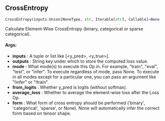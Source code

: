 ## CrossEntropy
```python
CrossEntropy(inputs:Union[NoneType, str, Iterable[str], Callable]=None, outputs:Union[NoneType, str, Iterable[str]]=None, mode:Union[NoneType, str, Iterable[str]]='!infer', from_logits:bool=False, average_loss:bool=True, form:Union[str, NoneType]=None)
```
Calculate Element-Wise CrossEntropy (binary, categorical or sparse categorical).



#### Args:

* **inputs** :  A tuple or list like [&lt;y_pred&gt;, &lt;y_true&gt;].
* **outputs** :  String key under which to store the computed loss value.
* **mode** :  What mode(s) to execute this Op in. For example, "train", "eval", "test", or "infer". To execute            regardless of mode, pass None. To execute in all modes except for a particular one, you can pass an argument            like "!infer" or "!train".
* **from_logits** :  Whether y_pred is logits (without softmax).
* **average_loss** :  Whether to average the element-wise loss after the Loss Op.
* **form** :  What form of cross entropy should be performed ('binary', 'categorical', 'sparse', or None). None will            automatically infer the correct form based on tensor shape.    